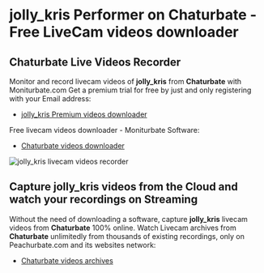 # jolly_kris Performer on Chaturbate - Free LiveCam videos downloader

## Chaturbate Live Videos Recorder

Monitor and record livecam videos of **jolly_kris** from **Chaturbate** with Moniturbate.com
Get a premium trial for free by just and only registering with your Email address:
* [jolly_kris Premium videos downloader](https://moniturbate.com/request-demo-licence-key.html)

Free livecam videos downloader - Moniturbate Software:
* [Chaturbate videos downloader](https://moniturbate.com/moniturbate-download-software.html)

![jolly_kris livecam videos recorder](https://peachurnet.com/templates/moniturbate-software.png)


## Capture jolly_kris videos from the Cloud and watch your recordings on Streaming

Without the need of downloading a software, capture **jolly_kris** livecam videos from **Chaturbate** 100% online.
Watch Livecam archives from **Chaturbate** unlimitedly from thousands of existing recordings, only on Peachurbate.com and its websites network:
* [Chaturbate videos archives](https://peachurnet.com/)